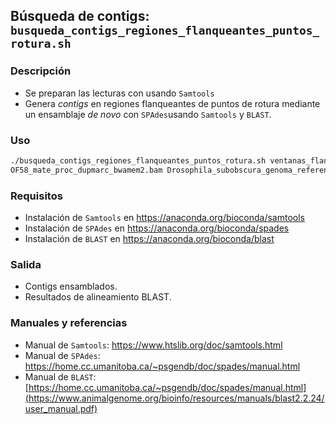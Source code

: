 ## Búsqueda de contigs: `busqueda_contigs_regiones_flanqueantes_puntos_rotura.sh`

### Descripción
- Se preparan las lecturas con usando `Samtools`
- Genera *contigs* en regiones flanqueantes de puntos de rotura mediante un ensamblaje *de novo* con `SPAdes`usando `Samtools` y `BLAST`.

### Uso
```bash
./busqueda_contigs_regiones_flanqueantes_puntos_rotura.sh ventanas_flanqueantes.txt \
OF58_mate_proc_dupmarc_bwamem2.bam Drosophila_subobscura_genoma_referencia.fa
```

### Requisitos
- Instalación de `Samtools` en https://anaconda.org/bioconda/samtools
- Instalación de `SPAdes` en https://anaconda.org/bioconda/spades
- Instalación de `BLAST` en https://anaconda.org/bioconda/blast

### Salida
- Contigs ensamblados.
- Resultados de alineamiento BLAST.

### Manuales y referencias
- Manual de `Samtools`: https://www.htslib.org/doc/samtools.html
- Manual de `SPAdes`: https://home.cc.umanitoba.ca/~psgendb/doc/spades/manual.html
- Manual de `BLAST`: [https://home.cc.umanitoba.ca/~psgendb/doc/spades/manual.html](https://www.animalgenome.org/bioinfo/resources/manuals/blast2.2.24/user_manual.pdf)

